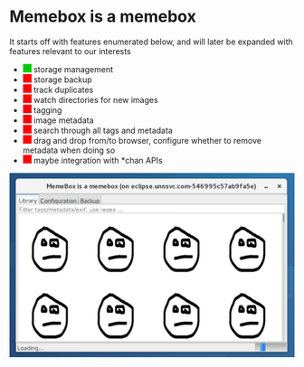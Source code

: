 # Memebox is a memebox

It starts off with features enumerated below, and will later be expanded with features relevant to our interests

- ![Screenshot](https://raw.githubusercontent.com/paulalesius/com.unnsvc.memebox/master/misc/implemented15x15.gif) storage management
- ![Screenshot](https://raw.githubusercontent.com/paulalesius/com.unnsvc.memebox/master/misc/notimplemented15x15.gif) storage backup
- ![Screenshot](https://raw.githubusercontent.com/paulalesius/com.unnsvc.memebox/master/misc/notimplemented15x15.gif) track duplicates
- ![Screenshot](https://raw.githubusercontent.com/paulalesius/com.unnsvc.memebox/master/misc/notimplemented15x15.gif) watch directories for new images
- ![Screenshot](https://raw.githubusercontent.com/paulalesius/com.unnsvc.memebox/master/misc/notimplemented15x15.gif) tagging
- ![Screenshot](https://raw.githubusercontent.com/paulalesius/com.unnsvc.memebox/master/misc/notimplemented15x15.gif) image metadata
- ![Screenshot](https://raw.githubusercontent.com/paulalesius/com.unnsvc.memebox/master/misc/notimplemented15x15.gif) search through all tags and metadata
- ![Screenshot](https://raw.githubusercontent.com/paulalesius/com.unnsvc.memebox/master/misc/notimplemented15x15.gif) drag and drop from/to browser, configure whether to remove metadata when doing so
- ![Screenshot](https://raw.githubusercontent.com/paulalesius/com.unnsvc.memebox/master/misc/notimplemented15x15.gif) maybe integration with *chan APIs


![Screenshot](https://raw.githubusercontent.com/paulalesius/com.unnsvc.memebox/master/misc/screenshot.jpg)
